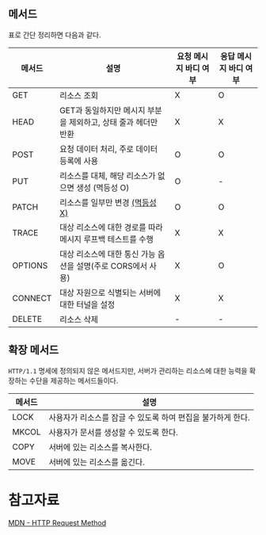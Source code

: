 ## 메서드

표로 간단 정리하면 다음과 같다.

| 메서드 | 설명 | 요청 메시지 바디 여부 | 응답 메시지 바디 여부 |
| --- | --- | --- | --- |
| GET | 리소스 조회 | X | O | 
| HEAD | GET과 동일하지만 메시지 부분을 제외하고, 상태 줄과 헤더만 반환 | X | X |
| POST | 요청 데이터 처리, 주로 데이터 등록에 사용 | O | O |
| PUT | 리소스를 대체, 해당 리소스가 없으면 생성 (멱등성 O)| O | - | 
| PATCH | 리소스를 일부만 변경 [(멱등성 X)](https://oen-blog.tistory.com/211)| O | O | 
| TRACE | 대상 리소스에 대한 경로를 따라 메시지 루프백 테스트를 수행 | X | X |
| OPTIONS | 대상 리소스에 대한 통신 가능 옵션을 설명(주로 CORS에서 사용) | X | O |
| CONNECT | 대상 자원으로 식별되는 서버에 대한 터널을 설정 | X | X |
| DELETE | 리소스 삭제 | - | - |


## 확장 메서드

`HTTP/1.1` 명세에 정의되지 않은 메서드지만, 서버가 관리하는 리소스에 대한 능력을 확장하는 수단을 제공하는 메서드들이다.

| 메서드 | 설명 | 
| --- |  --- |
| LOCK | 사용자가 리소스를 잠글 수 있도록 하여 편집을 불가하게 한다.
| MKCOL | 사용자가 문서를 생성할 수 있도록 한다. | 
| COPY | 서버에 있는 리소스를 복사한다. |
| MOVE | 서버에 있는 리소스를 옮긴다. | 

# 참고자료

[MDN - HTTP Request Method](https://developer.mozilla.org/en-US/docs/Web/HTTP/Methods/CONNECT)


